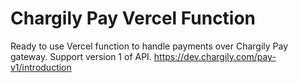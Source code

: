 # Chargily Pay Vercel Function

Ready to use Vercel function to handle payments over Chargily Pay gateway. Support version 1 of API.
https://dev.chargily.com/pay-v1/introduction
